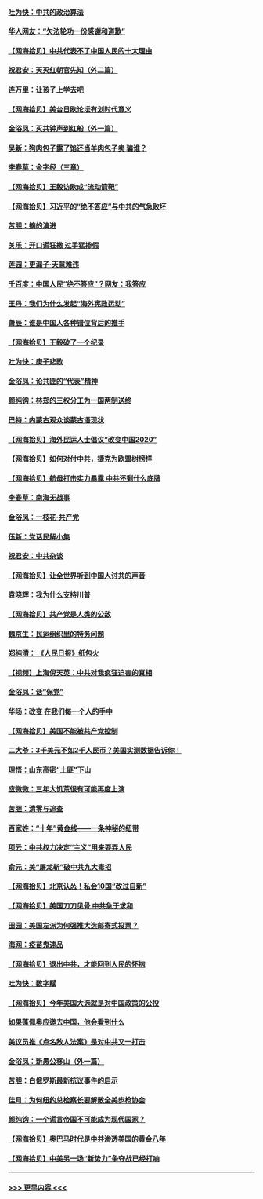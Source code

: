 #### [吐为快：中共的政治算法](../pages/nsc993/n12390506.md?t=09100602) 
#### [华人网友：“欠法轮功一份感谢和道歉”](../pages/nsc993/n12390098.md?t=09100602) 
#### [【网海拾贝】中共代表不了中国人民的十大理由](../pages/nsc993/n12388155.md?t=09100602) 
#### [祝君安：天灭红朝官先知（外二篇）](../pages/nsc993/n12387957.md?t=09100602) 
#### [连万里：让孩子上学去吧](../pages/nsc993/n12385309.md?t=09100602) 
#### [【网海拾贝】美台日欧论坛有划时代意义](../pages/nsc993/n12385232.md?t=09100602) 
#### [金浴凤：灭共钟声到红船（外一篇）](../pages/nsc993/n12385154.md?t=09100602) 
#### [吴新：狗肉包子露了馅还当羊肉包子卖 骗谁？](../pages/nsc993/n12385133.md?t=09100602) 
#### [李春草：金字经（三章）](../pages/nsc993/n12383691.md?t=09100602) 
#### [【网海拾贝】王毅访欧成“流动箭靶”](../pages/nsc993/n12383338.md?t=09100602) 
#### [【网海拾贝】习近平的“绝不答应”与中共的气急败坏](../pages/nsc993/n12382819.md?t=09100602) 
#### [苦胆：摘的演进](../pages/nsc993/n12382619.md?t=09100602) 
#### [关乐：开口谎狂撒 过手猛掺假](../pages/nsc993/n12382604.md?t=09100602) 
#### [莲园：更漏子‧天意难违](../pages/nsc993/n12382598.md?t=09100602) 
#### [千百度：中国人民“绝不答应”？网友：我答应](../pages/nsc993/n12382024.md?t=09100602) 
#### [王丹：我们为什么发起“海外宪政运动”](../pages/nsc993/n12380286.md?t=09100602) 
#### [萧辰：谁是中国人各种错位背后的推手](../pages/nsc993/n12379800.md?t=09100602) 
#### [【网海拾贝】王毅破了一个纪录](../pages/nsc993/n12379251.md?t=09100602) 
#### [吐为快：庚子悲歌](../pages/nsc993/n12378821.md?t=09100602) 
#### [金浴凤：论共匪的“代表”精神](../pages/nsc993/n12377546.md?t=09100602) 
#### [颜纯钩：林郑的三权分工为一国两制送终](../pages/nsc993/n12377306.md?t=09100602) 
#### [巴特：内蒙古观众谈蒙古语现状](../pages/nsc993/n12376923.md?t=09100602) 
#### [【网海拾贝】海外民运人士倡议“改变中国2020”](../pages/nsc993/n12376682.md?t=09100602) 
#### [【网海拾贝】如何对付中共，捷克为欧盟树榜样](../pages/nsc993/n12374209.md?t=09100602) 
#### [【网海拾贝】航母打击实力暴露 中共还剩什么底牌](../pages/nsc993/n12371825.md?t=09100602) 
#### [李春草：南海无战事](../pages/nsc993/n12371159.md?t=09100602) 
#### [金浴凤：一枝花·共产党](../pages/nsc993/n12368757.md?t=09100602) 
#### [伍新：党话民解小集](../pages/nsc993/n12366907.md?t=09100602) 
#### [祝君安：中共杂谈](../pages/nsc993/n12366076.md?t=09100602) 
#### [【网海拾贝】让全世界听到中国人讨共的声音](../pages/nsc993/n12365569.md?t=09100602) 
#### [袁晓辉：我为什么支持川普](../pages/nsc993/n12362670.md?t=09100602) 
#### [【网海拾贝】共产党是人类的公敌](../pages/nsc993/n12363182.md?t=09100602) 
#### [魏京生：民运组织里的特务问题](../pages/nsc993/n12363010.md?t=09100602) 
#### [郑纯清： 《人民日报》纸包火](../pages/nsc993/n12362706.md?t=09100602) 
#### [【视频】上海倪天英：中共对我疯狂迫害的真相](../pages/nsc993/n12356341.md?t=09100602) 
#### [金浴凤：话“保党”](../pages/nsc993/n12361867.md?t=09100602) 
#### [华旸：改变 在我们每一个人的手中](../pages/nsc993/n12361774.md?t=09100602) 
#### [【网海拾贝】美国不能被共产党控制](../pages/nsc993/n12360271.md?t=09100602) 
#### [二大爷：3千美元不如2千人民币？美国实测数据告诉你！](../pages/nsc993/n12358563.md?t=09100602) 
#### [理悟：山东高密“土匪”下山](../pages/nsc993/n12358535.md?t=09100602) 
#### [应微微：三年大饥荒很有可能再度上演](../pages/nsc993/n12358523.md?t=09100602) 
#### [苦胆：清零与追查](../pages/nsc993/n12358501.md?t=09100602) 
#### [百家姓：“十年”黄金线——一条神秘的纽带](../pages/nsc993/n12358319.md?t=09100602) 
#### [项云：中共权力决定“主义”用来耍弄人民](../pages/nsc993/n12358172.md?t=09100602) 
#### [俞元：美“屠龙斩”破中共九大毒招](../pages/nsc993/n12357822.md?t=09100602) 
#### [【网海拾贝】北京认怂！私会10国“改过自新”](../pages/nsc993/n12357784.md?t=09100602) 
#### [【网海拾贝】美国刀刀见骨 中共急于求和](../pages/nsc993/n12355511.md?t=09100602) 
#### [田园：美国左派为何强推大选邮寄式投票？](../pages/nsc993/n12352963.md?t=09100602) 
#### [海网：疫苗鬼速品](../pages/nsc993/n12354438.md?t=09100602) 
#### [【网海拾贝】退出中共，才能回到人民的怀抱](../pages/nsc993/n12352634.md?t=09100602) 
#### [吐为快：数字赋](../pages/nsc993/n12352317.md?t=09100602) 
#### [【网海拾贝】今年美国大选就是对中国政策的公投](../pages/nsc993/n12350973.md?t=09100602) 
#### [如果蓬佩奥应邀去中国，他会看到什么](../pages/nsc993/n12350945.md?t=09100602) 
#### [美议员推《点名敌人法案》是对中共又一打击](../pages/nsc993/n12350765.md?t=09100602) 
#### [金浴凤：新愚公移山（外一篇）](../pages/nsc993/n12350253.md?t=09100602) 
#### [苦胆：白俄罗斯最新抗议事件的启示](../pages/nsc993/n12349989.md?t=09100602) 
#### [佳月：为何纽约总检察长要解散全美步枪协会](../pages/nsc993/n12349939.md?t=09100602) 
#### [颜纯钩：一个谎言帝国不可能成为现代国家？](../pages/nsc993/n12349898.md?t=09100602) 
#### [【网海拾贝】奥巴马时代是中共渗透美国的黄金八年](../pages/nsc993/n12349284.md?t=09100602) 
#### [【网海拾贝】中美另一场“新势力”争夺战已经打响](../pages/nsc993/n12346998.md?t=09100602) 

----
#### [ >>> 更早内容 <<< ](../indexes/nsc993-earlier.md)
